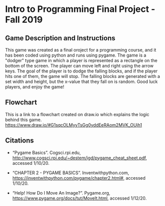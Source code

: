 # Intro to Programming Final Project - Fall 2019

## Game Description and Instructions

This game was created as a final oroject for a programming course, and it has been coded using python and runs using pygame. The game is a "dodger" type game in which a player is represented as a rectangle on the bottom of the screen. The player can move left and right using the arrow keys. The goal of the player is to dodge the falling blocks, and if the player hits one of them, the game will stop. The falling blocks are generated with a set width and height, but the x-value that they fall on is random. Good luck players, and enjoy the game!

## Flowchart
This is a link to a flowchart created on draw.io which explains the logic behind this game.
https://www.draw.io/#G1sqcOLMyvTsGg0yddEeRAom2MVK_OUjh1

## Citations

* “Pygame Basics”. Cogsci.rpi.edu, http://www.cogsci.rpi.edu/~destem/igd/pygame_cheat_sheet.pdf, accessed 1/10/20.

* “CHAPTER 2 - PYGAME BASICS”. Inventwithpython.com, https://inventwithpython.com/pygame/chapter2.html#, accessed 1/10/20.

* “Help! How Do I Move An Image?”. Pygame.org, https://www.pygame.org/docs/tut/MoveIt.html, accessed 1/12/20.
